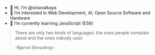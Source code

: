 - 👋 Hi, I’m @sinanalkaya
- 👀 I’m interested in Web Development, AI, Open Source Software and Hardware
- 🌱 I’m currently learning JavaScript (ES6)

> There are only two kinds of languages: the ones people complain about and the ones nobody uses 
> 
> -Bjarne Stroustrop-
<!---
sinanalkaya/sinanalkaya is a ✨ special ✨ repository because its `README.md` (this file) appears on your GitHub profile.
You can click the Preview link to take a look at your changes.
--->
